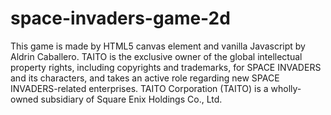 # space-invaders-game-2d
This game is made by HTML5 canvas element and vanilla Javascript by Aldrin Caballero. TAITO is the exclusive owner of the global intellectual property rights, including copyrights and trademarks, for SPACE INVADERS and its characters, and takes an active role regarding new SPACE INVADERS-related enterprises. TAITO Corporation (TAITO) is a wholly-owned subsidiary of Square Enix Holdings Co., Ltd. 
